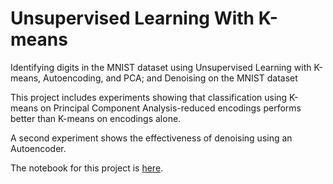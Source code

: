# Unsupervised Learning With K-means
Identifying digits in the MNIST dataset using Unsupervised Learning with K-means, Autoencoding, and PCA; and Denoising on the MNIST dataset

This project includes experiments showing that classification using K-means on Principal Component Analysis-reduced encodings performs better than K-means on encodings alone. 

A second experiment shows the effectiveness of denoising using an Autoencoder.

The notebook for this project is [here](https://drive.google.com/file/d/19NbEE51--XMMsuNcy-_5jVQl1sQxK1Bf/view?usp=sharing).

